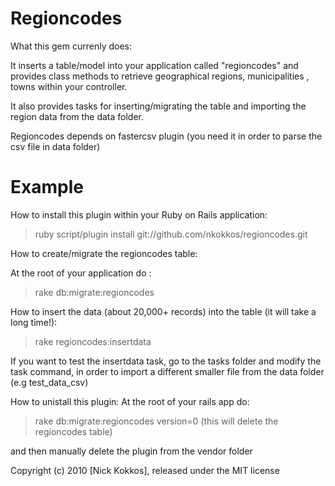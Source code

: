 Regioncodes
======

What this gem currenly does:

It inserts a table/model into your application called "regioncodes" and
provides class methods to retrieve geographical regions, municipalities
, towns within your controller.

It also provides tasks for inserting/migrating the table and importing 
the region data from the data folder.

Regioncodes depends on fastercsv plugin (you need it in order to parse
the csv file in data folder)


Example
=======


How to install this plugin within your Ruby on Rails application:


> ruby script/plugin install git://github.com/nkokkos/regioncodes.git



How to create/migrate the regioncodes table:

At the root of your application do :

> rake db:migrate:regioncodes


How to insert the data (about 20,000+ records) into the table 
(it will take a long time!): 

> rake regioncodes:insertdata


If you want to test the insertdata task, go to the tasks folder and modify the
task command, in order to import a different smaller file from the 
data folder (e.g test_data_csv)


How to unistall this plugin:
At the root of your rails app do:

> rake db:migrate:regioncodes version=0
(this will delete the regioncodes table)

and then manually delete the plugin from the vendor folder



Copyright (c) 2010 [Nick Kokkos], released under the MIT license
